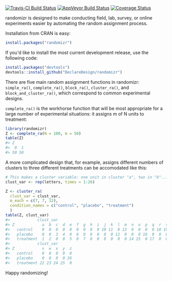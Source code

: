 
[![Travis-CI Build Status](https://travis-ci.org/DeclareDesign/randomizr.svg?branch=master)](https://travis-ci.org/DeclareDesign/randomizr) [![AppVeyor Build Status](https://ci.appveyor.com/api/projects/status/github/DeclareDesign/randomizr?branch=master&svg=true)](https://ci.appveyor.com/project/DeclareDesign/randomizr) [![Coverage Status](https://coveralls.io/repos/github/DeclareDesign/randomizr/badge.svg?branch=master)](https://coveralls.io/github/DeclareDesign/randomizr?branch=master)

randomizr is designed to make conducting field, lab, survey, or online experiments easier by automating the random assignment process.

Installation from CRAN is easy:

``` r
install.packages("randomizr")
```

If you'd like to install the most current development release, use the following code:

``` r
install.packages("devtools")
devtools::install_github("DeclareDesign/randomizr")
```

There are five main random assignment functions in randomizr: `simple_ra()`, `complete_ra()`, `block_ra()`, `cluster_ra()`, and `block_and_cluster_ra()`, which correspond to common experimental designs.

`complete_ra()` is the workhorse function that will be most appropriate for a large number of experimental situations: it assigns m of N units to treatment:

``` r
library(randomizr)
Z <- complete_ra(N = 100, m = 50)
table(Z)
#> Z
#>  0  1 
#> 50 50
```

A more complicated design that, for example, assigns different numbers of clusters to three different treatments can be accomodated like this:

``` r
# This makes a cluster variable: one unit in cluster "a", two in "b"...
clust_var <- rep(letters, times = 1:26)

Z <- cluster_ra(
  clust_var = clust_var,
  m_each = c(7, 7, 12),
  condition_names = c("control", "placebo", "treatment")
  )
table(Z, clust_var)
#>            clust_var
#> Z            a  b  c  d  e  f  g  h  i  j  k  l  m  n  o  p  q  r  s  t  u
#>   control    0  0  0  0  0  0  0  8  9 10 11  0 13  0  0  0  0 18 19  0  0
#>   placebo    0  0  3  4  0  6  0  0  0  0  0 12  0  0  0 16  0  0  0  0 21
#>   treatment  1  2  0  0  5  0  7  0  0  0  0  0  0 14 15  0 17  0  0 20  0
#>            clust_var
#> Z            v  w  x  y  z
#>   control    0  0  0  0  0
#>   placebo    0  0  0  0 26
#>   treatment 22 23 24 25  0
```

Happy randomizing!
